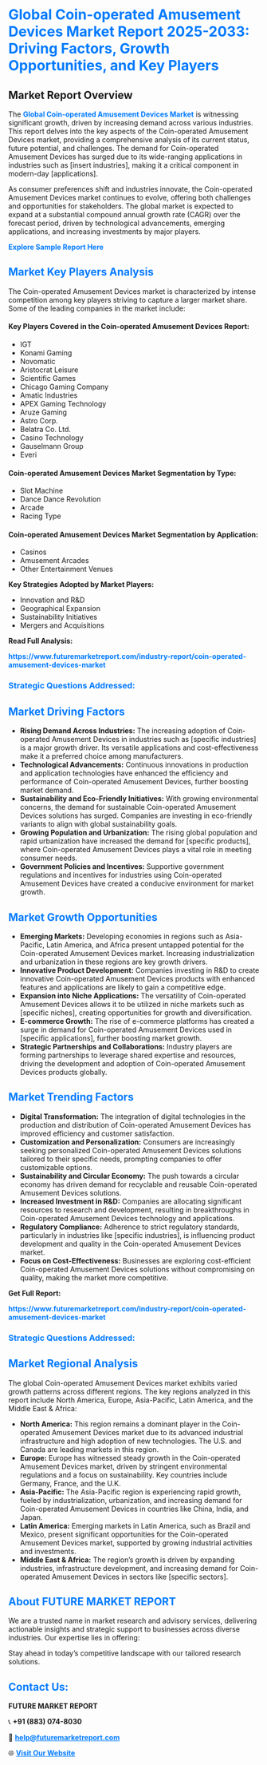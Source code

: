 <h1 style="color: #007BFF;">Global Coin-operated Amusement Devices Market Report 2025-2033: Driving Factors, Growth Opportunities, and Key Players</h1>

<section id="overview">
<h2>Market Report Overview</h2>
<p>The <a href="https://www.futuremarketreport.com/industry-report/coin-operated-amusement-devices-market" style="color: #007BFF; text-decoration: none;"><strong>Global Coin-operated Amusement Devices Market</strong></a> is witnessing significant growth, driven by increasing demand across various industries. This report delves into the key aspects of the Coin-operated Amusement Devices market, providing a comprehensive analysis of its current status, future potential, and challenges. The demand for Coin-operated Amusement Devices has surged due to its wide-ranging applications in industries such as [insert industries], making it a critical component in modern-day [applications].</p>
<p>As consumer preferences shift and industries innovate, the Coin-operated Amusement Devices market continues to evolve, offering both challenges and opportunities for stakeholders. The global market is expected to expand at a substantial compound annual growth rate (CAGR) over the forecast period, driven by technological advancements, emerging applications, and increasing investments by major players.</p>
</section>

<section id="overview">
<p><a href="https://www.futuremarketreport.com/request-sample/reportId=28318" style="color: #007BFF; text-decoration: none;"><strong>Explore Sample Report Here</strong></a></p>
</section>

<section id="key-players">
<h2 style="color: #007BFF;">Market Key Players Analysis</h2>
<p>The Coin-operated Amusement Devices market is characterized by intense competition among key players striving to capture a larger market share. Some of the leading companies in the market include:</p>
<h4>Key Players Covered in the Coin-operated Amusement Devices Report:</h4>
<ul><li>IGT</li><li>Konami Gaming</li><li>Novomatic</li><li>Aristocrat Leisure</li><li>Scientific Games</li><li>Chicago Gaming Company</li><li>Amatic Industries</li><li>APEX Gaming Technology</li><li>Aruze Gaming</li><li>Astro Corp.</li><li>Belatra Co. Ltd.</li><li>Casino Technology</li><li>Gauselmann Group</li><li>Everi</li></ul>
<h4>Coin-operated Amusement Devices Market Segmentation by Type:</h4>
<ul><li>Slot Machine</li><li>Dance Dance Revolution</li><li>Arcade</li><li>Racing Type</li></ul>

<h4>Coin-operated Amusement Devices Market Segmentation by Application:</h4>
<ul><li>Casinos</li><li>Amusement Arcades</li><li>Other Entertainment Venues</li></ul>
<p><strong>Key Strategies Adopted by Market Players:</strong></p>
<ul>
<li>Innovation and R&D</li>
<li>Geographical Expansion</li>
<li>Sustainability Initiatives</li>
<li>Mergers and Acquisitions</li>
</ul>
</section>

<section>
<p><strong>Read Full Analysis: </strong></p><a href="https://www.futuremarketreport.com/industry-report/coin-operated-amusement-devices-market" style="color: #007BFF; text-decoration: none;"><strong>https://www.futuremarketreport.com/industry-report/coin-operated-amusement-devices-market</strong></a>
<h3 style="color: #007BFF;">Strategic Questions Addressed:</h3>
</section>

<section id="driving-factors">
<h2 style="color: #007BFF;">Market Driving Factors</h2>
<ul>
<li><strong>Rising Demand Across Industries:</strong> The increasing adoption of Coin-operated Amusement Devices in industries such as [specific industries] is a major growth driver. Its versatile applications and cost-effectiveness make it a preferred choice among manufacturers.</li>
<li><strong>Technological Advancements:</strong> Continuous innovations in production and application technologies have enhanced the efficiency and performance of Coin-operated Amusement Devices, further boosting market demand.</li>
<li><strong>Sustainability and Eco-Friendly Initiatives:</strong> With growing environmental concerns, the demand for sustainable Coin-operated Amusement Devices solutions has surged. Companies are investing in eco-friendly variants to align with global sustainability goals.</li>
<li><strong>Growing Population and Urbanization:</strong> The rising global population and rapid urbanization have increased the demand for [specific products], where Coin-operated Amusement Devices plays a vital role in meeting consumer needs.</li>
<li><strong>Government Policies and Incentives:</strong> Supportive government regulations and incentives for industries using Coin-operated Amusement Devices have created a conducive environment for market growth.</li>
</ul>
</section>

<section id="growth-opportunities">
<h2 style="color: #007BFF;">Market Growth Opportunities</h2>
<ul>
<li><strong>Emerging Markets:</strong> Developing economies in regions such as Asia-Pacific, Latin America, and Africa present untapped potential for the Coin-operated Amusement Devices market. Increasing industrialization and urbanization in these regions are key growth drivers.</li>
<li><strong>Innovative Product Development:</strong> Companies investing in R&D to create innovative Coin-operated Amusement Devices products with enhanced features and applications are likely to gain a competitive edge.</li>
<li><strong>Expansion into Niche Applications:</strong> The versatility of Coin-operated Amusement Devices allows it to be utilized in niche markets such as [specific niches], creating opportunities for growth and diversification.</li>
<li><strong>E-commerce Growth:</strong> The rise of e-commerce platforms has created a surge in demand for Coin-operated Amusement Devices used in [specific applications], further boosting market growth.</li>
<li><strong>Strategic Partnerships and Collaborations:</strong> Industry players are forming partnerships to leverage shared expertise and resources, driving the development and adoption of Coin-operated Amusement Devices products globally.</li>
</ul>
</section>

<section id="trending-factors">
<h2 style="color: #007BFF;">Market Trending Factors</h2>
<ul>
<li><strong>Digital Transformation:</strong> The integration of digital technologies in the production and distribution of Coin-operated Amusement Devices has improved efficiency and customer satisfaction.</li>
<li><strong>Customization and Personalization:</strong> Consumers are increasingly seeking personalized Coin-operated Amusement Devices solutions tailored to their specific needs, prompting companies to offer customizable options.</li>
<li><strong>Sustainability and Circular Economy:</strong> The push towards a circular economy has driven demand for recyclable and reusable Coin-operated Amusement Devices solutions.</li>
<li><strong>Increased Investment in R&D:</strong> Companies are allocating significant resources to research and development, resulting in breakthroughs in Coin-operated Amusement Devices technology and applications.</li>
<li><strong>Regulatory Compliance:</strong> Adherence to strict regulatory standards, particularly in industries like [specific industries], is influencing product development and quality in the Coin-operated Amusement Devices market.</li>
<li><strong>Focus on Cost-Effectiveness:</strong> Businesses are exploring cost-efficient Coin-operated Amusement Devices solutions without compromising on quality, making the market more competitive.</li>
</ul>
</section>

<section>
<p><strong>Get Full Report: </strong></p><a href="https://www.futuremarketreport.com/industry-report/coin-operated-amusement-devices-market" style="color: #007BFF; text-decoration: none;"><strong>https://www.futuremarketreport.com/industry-report/coin-operated-amusement-devices-market</strong></a>
<h3 style="color: #007BFF;">Strategic Questions Addressed:</h3>
</section>


<section id="regional-analysis">
<h2 style="color: #007BFF;">Market Regional Analysis</h2>
<p>The global Coin-operated Amusement Devices market exhibits varied growth patterns across different regions. The key regions analyzed in this report include North America, Europe, Asia-Pacific, Latin America, and the Middle East & Africa:</p>
<ul>
<li><strong>North America:</strong> This region remains a dominant player in the Coin-operated Amusement Devices market due to its advanced industrial infrastructure and high adoption of new technologies. The U.S. and Canada are leading markets in this region.</li>
<li><strong>Europe:</strong> Europe has witnessed steady growth in the Coin-operated Amusement Devices market, driven by stringent environmental regulations and a focus on sustainability. Key countries include Germany, France, and the U.K.</li>
<li><strong>Asia-Pacific:</strong> The Asia-Pacific region is experiencing rapid growth, fueled by industrialization, urbanization, and increasing demand for Coin-operated Amusement Devices in countries like China, India, and Japan.</li>
<li><strong>Latin America:</strong> Emerging markets in Latin America, such as Brazil and Mexico, present significant opportunities for the Coin-operated Amusement Devices market, supported by growing industrial activities and investments.</li>
<li><strong>Middle East & Africa:</strong> The region’s growth is driven by expanding industries, infrastructure development, and increasing demand for Coin-operated Amusement Devices in sectors like [specific sectors].</li>
</ul>
</section>

<footer>
<h2 style="color: #007BFF;">About FUTURE MARKET REPORT</h2>
<p>We are a trusted name in market research and advisory services, delivering actionable insights and strategic support to businesses across diverse industries. Our expertise lies in offering:</p>

<p>Stay ahead in today’s competitive landscape with our tailored research solutions.</p>

<h2 style="color: #007BFF;">Contact Us:</h2>
<p><strong>FUTURE MARKET REPORT</strong></p>
<p>📞 <strong>+91 (883) 074-8030</strong></p>
<p>📧 <strong><a href="mailto:help@futuremarketreport.com" style="color: #007BFF;">help@futuremarketreport.com</a></strong></p>
<p>🌐 <strong><a href="https://www.futuremarketreport.com/" style="color: #007BFF;">Visit Our Website</a></strong></p>
</footer>